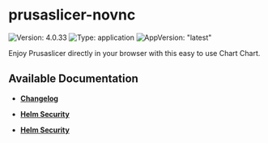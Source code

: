 # prusaslicer-novnc

![Version: 4.0.33](https://img.shields.io/badge/Version-4.0.33-informational?style=flat-square) ![Type: application](https://img.shields.io/badge/Type-application-informational?style=flat-square) ![AppVersion: "latest"](https://img.shields.io/badge/AppVersion-"latest"-informational?style=flat-square)

Enjoy Prusaslicer directly in your browser with this easy to use Chart Chart.

## Available Documentation

- [**Changelog**](CHANGELOG)

- [**Helm Security**](container-security)

- [**Helm Security**](helm-security)

